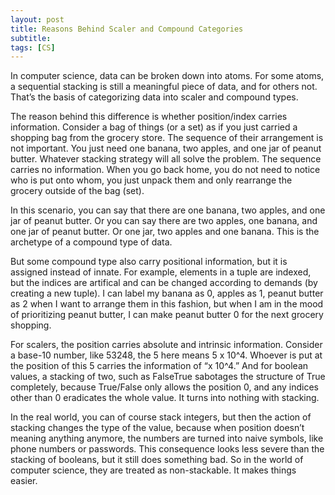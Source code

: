 ```yaml
---
layout: post
title: Reasons Behind Scaler and Compound Categories
subtitle: 
tags: [CS]
---
```

In computer science, data can be broken down into atoms. For some atoms, a sequential stacking is still a meaningful piece of data, and for others not. That’s the basis of categorizing data into scaler and compound types. 

The reason behind this difference is whether position/index carries information. Consider a bag of things (or a set) as if you just carried a shopping bag from the grocery store. The sequence of their arrangement is not important. You just need one banana, two apples, and one jar of peanut butter. Whatever stacking strategy will all solve the problem. The sequence carries no information. When you go back home, you do not need to notice who is put onto whom, you just unpack them and only rearrange the grocery outside of the bag (set).

In this scenario, you can say that there are one banana, two apples, and one jar of peanut butter. Or you can say there are two apples, one banana, and one jar of peanut butter. Or one jar, two apples and one banana. This is the archetype of a compound type of data. 

But some compound type also carry positional information, but it is assigned instead of innate. For example, elements in a tuple are indexed, but the indices are artifical and can be changed according to demands (by creating a new tuple). I can label my banana as 0, apples as 1, peanut butter as 2 when I want to arrange them in this fashion, but when I am in the mood of prioritizing peanut butter, I can make peanut butter 0 for the next grocery shopping. 

For scalers, the position carries absolute and intrinsic information. Consider a base-10 number, like 53248, the 5 here means 5 x 10^4. Whoever is put at the position of this 5 carries the information of “x 10^4.” And for boolean values, a stacking of two, such as FalseTrue sabotages the structure of True completely, because True/False only allows the position 0, and any indices other than 0 eradicates the whole value. It turns into nothing with stacking. 

In the real world, you can of course stack integers, but then the action of stacking changes the type of the value, because when position doesn’t meaning anything anymore, the numbers are turned into naive symbols, like phone numbers or passwords. This consequence looks less severe than the stacking of booleans, but it still does something bad. So in the world of computer science, they are treated as non-stackable. It makes things easier.  